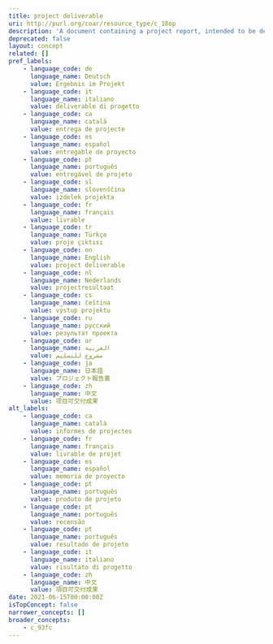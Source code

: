 ```yaml
---
title: project deliverable
uri: http://purl.org/coar/resource_type/c_18op
description: 'A document containing a project report, intended to be delivered to a customer or funding agency describing the results achieved within a specific project. [Source: http://purl.org/spar/fabio/ProjectReportDocument]'
deprecated: false
layout: concept
related: []
pref_labels:
    - language_code: de
      language_name: Deutsch
      value: Ergebnis im Projekt
    - language_code: it
      language_name: italiano
      value: deliverable di progetto
    - language_code: ca
      language_name: català
      value: entrega de projecte
    - language_code: es
      language_name: español
      value: entregable de proyecto
    - language_code: pt
      language_name: português
      value: entregável de projeto
    - language_code: sl
      language_name: slovenščina
      value: izdelek projekta
    - language_code: fr
      language_name: français
      value: livrable
    - language_code: tr
      language_name: Türkçe
      value: proje çıktısı
    - language_code: en
      language_name: English
      value: project deliverable
    - language_code: nl
      language_name: Nederlands
      value: projectresultaat
    - language_code: cs
      language_name: čeština
      value: výstup projektu
    - language_code: ru
      language_name: русский
      value: результат проекта
    - language_code: ar
      language_name: العربية
      value: مشروع للتسليم
    - language_code: ja
      language_name: 日本語
      value: プロジェクト報告書
    - language_code: zh
      language_name: 中文
      value: 项目可交付成果
alt_labels:
    - language_code: ca
      language_name: català
      value: informes de projectes
    - language_code: fr
      language_name: français
      value: livrable de projet
    - language_code: es
      language_name: español
      value: memoria de proyecto
    - language_code: pt
      language_name: português
      value: produto de projeto
    - language_code: pt
      language_name: português
      value: recensão
    - language_code: pt
      language_name: português
      value: resultado de projeto
    - language_code: it
      language_name: italiano
      value: risultato di progetto
    - language_code: zh
      language_name: 中文
      value: 項目可交付成果
date: 2021-06-15T00:00:00Z
isTopConcept: false
narrower_concepts: []
broader_concepts:
    - c_93fc
---
```


